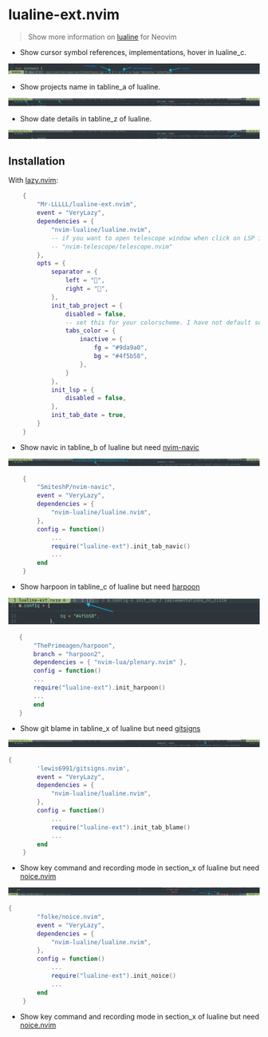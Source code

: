 # lualine-ext.nvim

> Show more information on [lualine](https://github.com/nvim-lualine/lualine.nvim)  for Neovim

- Show cursor symbol references, implementations, hover in lualine_c.

![Screenshot](https://github.com/Mr-LLLLL/media/blob/master/lualine-ext/lsp.png)

- Show projects name in tabline_a of lualine.
  
![Screenshot](https://github.com/Mr-LLLLL/media/blob/master/lualine-ext/projects.png)

- Show date details in tabline_z of lualine.

![Screenshot](https://github.com/Mr-LLLLL/media/blob/master/lualine-ext/date.png)

## Installation

With [lazy.nvim](https://github.com/folk/lazy.nvim):

``` lua
    {
        "Mr-LLLLL/lualine-ext.nvim",
        event = "VeryLazy",
        dependencies = {
            "nvim-lualine/lualine.nvim",
            -- if you want to open telescope window when click on LSP info of lualine, uncomment it
            -- "nvim-telescope/telescope.nvim"
        },
        opts = {
            separator = {
                left = "",
                right = "",
            },
            init_tab_project = {
                disabled = false,
                -- set this for your colorscheme. I have not default setting in diff colorcheme. 
                tabs_color = {
                    inactive = {
                        fg = "#9da9a0",
                        bg = "#4f5b58",
                    },
                }
            },
            init_lsp = {
                disabled = false,
            },
            init_tab_date = true,
        }
    }
```

- Show navic in tabline_b of lualine but need [nvim-navic](https://github.com/SmiteshP/nvim-navic)

![Screenshot](https://github.com/Mr-LLLLL/media/blob/master/lualine-ext/navic.png)

``` lua
    {
        "SmiteshP/nvim-navic",
        event = "VeryLazy",
        dependencies = {
            "nvim-lualine/lualine.nvim",
        },
        config = function()
            ...
            require("lualine-ext").init_tab_navic()
            ...
        end
    }

```

- Show harpoon in tabline_c of lualine but need [harpoon](https://github.com/ThePrimeagen/harpoon)

![Screenshot](https://github.com/Mr-LLLLL/media/blob/master/lualine-ext/harpoon.png)

``` lua
   { 
       "ThePrimeagen/harpoon",
       branch = "harpoon2",
       dependencies = { "nvim-lua/plenary.nvim" },
       config = function()
       ...
       require("lualine-ext").init_harpoon()
       ...
       end
   }

```

- Show git blame in tabline_x of lualine but need [gitsigns](https://github.com/lewis6991/gitsigns.nvim)

![Screenshot](https://github.com/Mr-LLLLL/media/blob/master/lualine-ext/git_blame.png)


``` lua
{
        'lewis6991/gitsigns.nvim',
        event = "VeryLazy",
        dependencies = {
            "nvim-lualine/lualine.nvim",
        },
        config = function()
            ...
            require("lualine-ext").init_tab_blame()
            ...
        end
    }

```

- Show key command and recording mode in section_x of lualine but need [noice.nvim](https://github.com/folk/noice.nvim)

![Screenshot](https://github.com/Mr-LLLLL/media/blob/master/lualine-ext/noice.png)

``` lua
{
        "folke/noice.nvim",
        event = "VeryLazy",
        dependencies = {
            "nvim-lualine/lualine.nvim",
        },
        config = function()
            ...
            require("lualine-ext").init_noice()
            ...
        end
    }

```

- Show key command and recording mode in section_x of lualine but need [noice.nvim](https://github.com/folk/noice.nvim)
